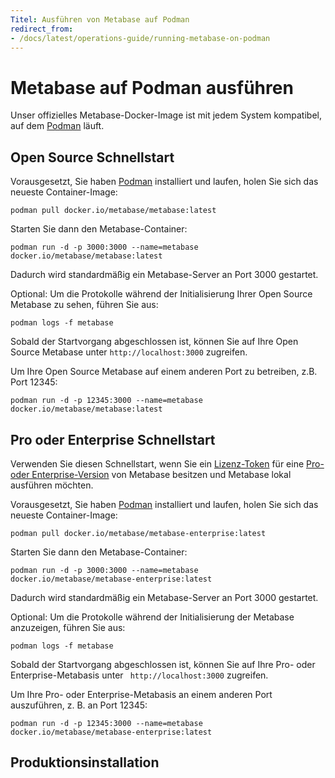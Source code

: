 ```yaml
---
Titel: Ausführen von Metabase auf Podman
redirect_from:
- /docs/latest/operations-guide/running-metabase-on-podman
---
```



# Metabase auf Podman ausführen


Unser offizielles Metabase-Docker-Image ist mit jedem System kompatibel, auf dem [Podman](https://podman.io) läuft.


## Open Source Schnellstart


Vorausgesetzt, Sie haben [Podman](https://podman.io) installiert und laufen, holen Sie sich das neueste Container-Image:


```
podman pull docker.io/metabase/metabase:latest
```


Starten Sie dann den Metabase-Container:


```
podman run -d -p 3000:3000 --name=metabase docker.io/metabase/metabase:latest
```


Dadurch wird standardmäßig ein Metabase-Server an Port 3000 gestartet.


Optional: Um die Protokolle während der Initialisierung Ihrer Open Source Metabase zu sehen, führen Sie aus:


```
podman logs -f metabase
```


Sobald der Startvorgang abgeschlossen ist, können Sie auf Ihre Open Source Metabase unter `http://localhost:3000` zugreifen.


Um Ihre Open Source Metabase auf einem anderen Port zu betreiben, z.B. Port 12345:


```
podman run -d -p 12345:3000 --name=metabase docker.io/metabase/metabase:latest
```


## Pro oder Enterprise Schnellstart


Verwenden Sie diesen Schnellstart, wenn Sie ein [Lizenz-Token](../installation-and-operation/activating-the-enterprise-edition.md) für eine [Pro- oder Enterprise-Version](https://www.metabase.com/pricing/) von Metabase besitzen und Metabase lokal ausführen möchten.


Vorausgesetzt, Sie haben [Podman](https://podman.io) installiert und laufen, holen Sie sich das neueste Container-Image:


```
podman pull docker.io/metabase/metabase-enterprise:latest
```


Starten Sie dann den Metabase-Container:


```
podman run -d -p 3000:3000 --name=metabase docker.io/metabase/metabase-enterprise:latest
```


Dadurch wird standardmäßig ein Metabase-Server an Port 3000 gestartet.


Optional: Um die Protokolle während der Initialisierung der Metabase anzuzeigen, führen Sie aus:


```
podman logs -f metabase
```


Sobald der Startvorgang abgeschlossen ist, können Sie auf Ihre Pro- oder Enterprise-Metabasis unter ` http://localhost:3000` zugreifen.


Um Ihre Pro- oder Enterprise-Metabasis an einem anderen Port auszuführen, z. B. an Port 12345:


```
podman run -d -p 12345:3000 --name=metabase docker.io/metabase/metabase-enterprise:latest
```


## Produktionsinstallation
